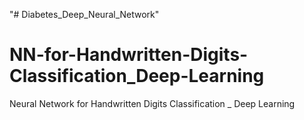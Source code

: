 "# Diabetes_Deep_Neural_Network" 
# NN-for-Handwritten-Digits-Classification_Deep-Learning
 Neural Network for Handwritten Digits Classification _ Deep Learning
